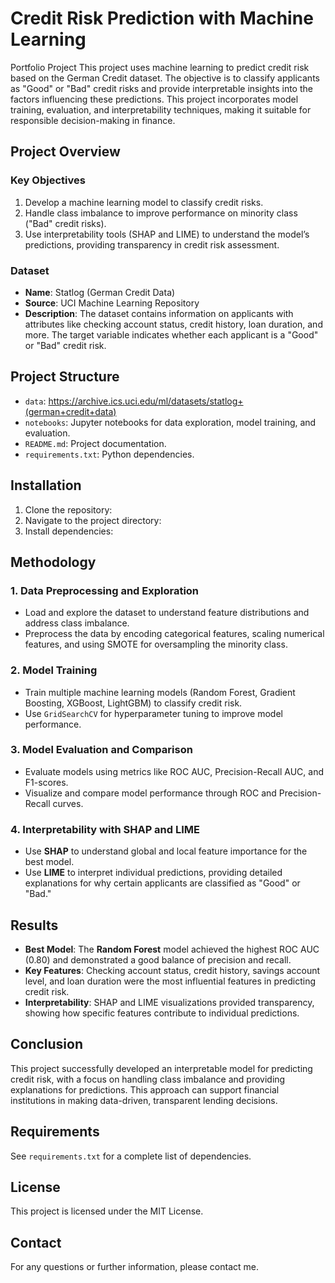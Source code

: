 
# Credit Risk Prediction with Machine Learning
Portfolio Project 
This project uses machine learning to predict credit risk based on the German Credit dataset. The objective is to classify applicants as "Good" or "Bad" credit risks and provide interpretable insights into the factors influencing these predictions. This project incorporates model training, evaluation, and interpretability techniques, making it suitable for responsible decision-making in finance.

## Project Overview

### Key Objectives
1. Develop a machine learning model to classify credit risks.
2. Handle class imbalance to improve performance on minority class ("Bad" credit risks).
3. Use interpretability tools (SHAP and LIME) to understand the model’s predictions, providing transparency in credit risk assessment.

### Dataset
- **Name**: Statlog (German Credit Data)
- **Source**: UCI Machine Learning Repository
- **Description**: The dataset contains information on applicants with attributes like checking account status, credit history, loan duration, and more. The target variable indicates whether each applicant is a "Good" or "Bad" credit risk.

## Project Structure

- `data`: https://archive.ics.uci.edu/ml/datasets/statlog+(german+credit+data)
- `notebooks`: Jupyter notebooks for data exploration, model training, and evaluation.
- `README.md`: Project documentation.
- `requirements.txt`: Python dependencies.

## Installation

1. Clone the repository:
2. Navigate to the project directory:
3. Install dependencies:

## Methodology
### 1. Data Preprocessing and Exploration
   - Load and explore the dataset to understand feature distributions and address class imbalance.
   - Preprocess the data by encoding categorical features, scaling numerical features, and using SMOTE for oversampling the minority class.

### 2. Model Training
   - Train multiple machine learning models (Random Forest, Gradient Boosting, XGBoost, LightGBM) to classify credit risk.
   - Use `GridSearchCV` for hyperparameter tuning to improve model performance.

### 3. Model Evaluation and Comparison
   - Evaluate models using metrics like ROC AUC, Precision-Recall AUC, and F1-scores.
   - Visualize and compare model performance through ROC and Precision-Recall curves.

### 4. Interpretability with SHAP and LIME
   - Use **SHAP** to understand global and local feature importance for the best model.
   - Use **LIME** to interpret individual predictions, providing detailed explanations for why certain applicants are classified as "Good" or "Bad."

## Results
- **Best Model**: The **Random Forest** model achieved the highest ROC AUC (0.80) and demonstrated a good balance of precision and recall.
- **Key Features**: Checking account status, credit history, savings account level, and loan duration were the most influential features in predicting credit risk.
- **Interpretability**: SHAP and LIME visualizations provided transparency, showing how specific features contribute to individual predictions.

## Conclusion
This project successfully developed an interpretable model for predicting credit risk, with a focus on handling class imbalance and providing explanations for predictions. This approach can support financial institutions in making data-driven, transparent lending decisions.

## Requirements
See `requirements.txt` for a complete list of dependencies.

## License
This project is licensed under the MIT License.

## Contact
For any questions or further information, please contact me.

